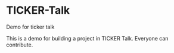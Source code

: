 # TICKER-Talk
Demo for ticker talk 

This is a demo for building a project in TICKER Talk.  Everyone can contribute.
